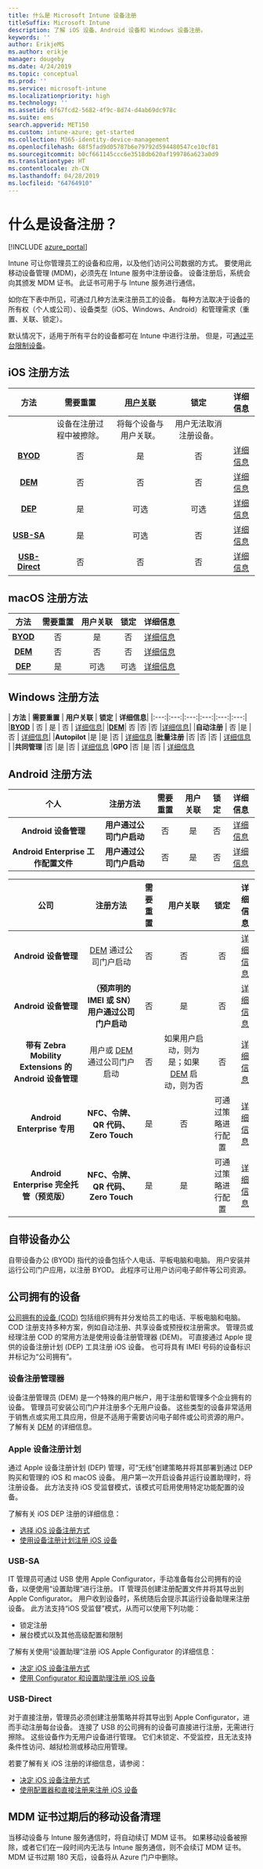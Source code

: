 ```yaml
---
title: 什么是 Microsoft Intune 设备注册
titleSuffix: Microsoft Intune
description: 了解 iOS 设备、Android 设备和 Windows 设备注册。
keywords: ''
author: ErikjeMS
ms.author: erikje
manager: dougeby
ms.date: 4/24/2019
ms.topic: conceptual
ms.prod: ''
ms.service: microsoft-intune
ms.localizationpriority: high
ms.technology: ''
ms.assetid: 6f67fcd2-5682-4f9c-8d74-d4ab69dc978c
ms.suite: ems
search.appverid: MET150
ms.custom: intune-azure; get-started
ms.collection: M365-identity-device-management
ms.openlocfilehash: 68f5fad9d05787b6e79792d594480547ce10cf81
ms.sourcegitcommit: b0cf661145ccc6e3518db620af199786a623a0d9
ms.translationtype: HT
ms.contentlocale: zh-CN
ms.lasthandoff: 04/28/2019
ms.locfileid: "64764910"
---
```

# <a name="what-is-device-enrollment"></a>什么是设备注册？
[!INCLUDE [azure_portal](./includes/azure_portal.md)]

Intune 可让你管理员工的设备和应用，以及他们访问公司数据的方式。 要使用此移动设备管理 (MDM)，必须先在 Intune 服务中注册设备。 设备注册后，系统会向其颁发 MDM 证书。 此证书可用于与 Intune 服务进行通信。

如你在下表中所见，可通过几种方法来注册员工的设备。 每种方法取决于设备的所有权（个人或公司）、设备类型（iOS、Windows、Android）和管理需求（重置、关联、锁定）。

默认情况下，适用于所有平台的设备都可在 Intune 中进行注册。 但是，可[通过平台限制设备](enrollment-restrictions-set.md#set-device-type-restrictions)。

## <a name="ios-enrollment-methods"></a>iOS 注册方法

| **方法** |  **需要重置** |    [**用户关联**](device-enrollment-program-enroll-ios.md#create-an-apple-enrollment-profile) |   **锁定** | **详细信息** |
|:---:|:---:|:---:|:---:|:---:|
| | 设备在注册过程中被擦除。 |  将每个设备与用户关联。| 用户无法取消注册设备。  | |
|**[BYOD](#bring-your-own-device)** | 否|   是 |   否 | [详细信息](./apple-mdm-push-certificate-get.md)|
|**[DEM](#device-enrollment-manager)**| 否 |否 |否  | [详细信息](./device-enrollment-program-enroll-ios.md)|
|**[DEP](#apple-device-enrollment-program)**|   是 |   可选 |  可选|[详细信息](./device-enrollment-program-enroll-ios.md)|
|**[USB-SA](#usb-sa)**| 是 |   可选 |  否| [详细信息](./apple-configurator-setup-assistant-enroll-ios.md)|
|**[USB-Direct](#usb-direct)**| 否 |    否  | 否|[详细信息](./apple-configurator-direct-enroll-ios.md)|

## <a name="macos-enrollment-methods"></a>macOS 注册方法
| **方法** |  **需要重置** |  **用户关联** | **锁定** | **详细信息**|
|:---:|:---:|:---:|:---:|:---:|
|**[BYOD](#bring-your-own-device)** | 否| 是 | 否 | [详细信息](./macos-enroll.md)|
|**[DEM](#device-enrollment-manager)**| 否 |否 |否  | [详细信息](./device-enrollment-manager-enroll.md)|
|**[DEP](#apple-device-enrollment-program)**|   是 |   可选 |  可选|[详细信息](./device-enrollment-program-enroll-macos.md)|


## <a name="windows-enrollment-methods"></a>Windows 注册方法

| **方法** |  **需要重置** |    **用户关联**   |   **锁定** | **详细信息**|
|:---:|:---:|:---:|:---:|:---:|:---:|
|**[BYOD](#bring-your-own-device)** | 否 |  是 |   否 | [详细信息](windows-enroll.md)|
|**[DEM](#device-enrollment-manager)**| 否 |否 |否  |[详细信息](device-enrollment-manager-enroll.md)|
|**自动注册** | 否 |是 |否 | [详细信息](./windows-enroll.md#enable-windows-10-automatic-enrollment)|
|**Autopilot** |是 |是 |否 | [详细信息](enrollment-autopilot.md)
|**批量注册** |否 |否 |否 | [详细信息](./windows-bulk-enroll.md) |
|**共同管理** |否 |是 |否 | [详细信息](https://docs.microsoft.com/sccm/core/clients/manage/co-management-overview)
|**GPO** |否 |是 |否 | [详细信息](https://docs.microsoft.com/windows/client-management/mdm/enroll-a-windows-10-device-automatically-using-group-policy)


## <a name="android-enrollment-methods"></a>Android 注册方法

| 个人 | **注册方法** | **需要重置** | **用户关联** | **锁定** | **详细信息**|
|:---:|:---:|:---:|:---:|:---:|:---:|
|**Android 设备管理**|**用户通过公司门户启动** | 否 | 是 | 否 | [详细信息](https://docs.microsoft.com/intune-user-help/enroll-device-android-company-portal)|
|**Android Enterprise 工作配置文件**|**用户通过公司门户启动**| 否 | 是 | 否 | [详细信息](./android-work-profile-enroll.md)|


| **公司** | **注册方法** | **需要重置** | **用户关联** | **锁定** | **详细信息**|
|:---:|:---:|:---:|:---:|:---:|:---:|
|**Android 设备管理**|[DEM](#device-enrollment-manager) 通过公司门户启动| 否 | 否 | 否 |[详细信息](./device-enrollment-manager-enroll.md)|
|**Android 设备管理**|**（预声明的 IMEI 或 SN）用户通过公司门户启动**| 否 | 是 | 否 | [详细信息](./corporate-identifiers-add.md)|
|**带有 Zebra Mobility Extensions 的 Android 设备管理**|用户或 [DEM](#device-enrollment-manager) 通过公司门户启动| 否 | 如果用户启动，则为是；如果 [DEM](#device-enrollment-manager) 启动，则为否 | 否 | [详细信息](./android-zebra-mx-overview.md)|
|**Android Enterprise 专用**|**NFC、令牌、QR 代码、Zero Touch**| 是 | 否 | 可通过策略进行配置 | [详细信息](./android-kiosk-enroll.md)|
|**Android Enterprise 完全托管（预览版）**|**NFC、令牌、QR 代码、Zero Touch**| 是 | 是 | 可通过策略进行配置 | [详细信息](./android-dedicated-devices-fully-managed-enroll.md)|


## <a name="bring-your-own-device"></a>自带设备办公
自带设备办公 (BYOD) 指代的设备包括个人电话、平板电脑和电脑。 用户安装并运行公司门户应用，以注册 BYOD。 此程序可让用户访问电子邮件等公司资源。

## <a name="corporate-owned-device"></a>公司拥有的设备
[公司拥有的设备 (COD)](corporate-identifiers-add.md) 包括组织拥有并分发给员工的电话、平板电脑和电脑。 COD 注册支持多种方案，例如自动注册、共享设备或预授权注册需求。 管理员或经理注册 COD 的常用方法是使用设备注册管理器 (DEM)。 可直接通过 Apple 提供的设备注册计划 (DEP) 工具注册 iOS 设备。 也可将具有 IMEI 号码的设备标识并标记为“公司拥有”。

### <a name="device-enrollment-manager"></a>设备注册管理器
设备注册管理员 (DEM) 是一个特殊的用户帐户，用于注册和管理多个企业拥有的设备。 管理员可安装公司门户并注册多个无用户设备。 这些类型的设备非常适用于销售点或实用工具应用，但是不适用于需要访问电子邮件或公司资源的用户。 了解有关 [DEM](./device-enrollment-manager-enroll.md) 的详细信息。 

### <a name="apple-device-enrollment-program"></a>Apple 设备注册计划
通过 Apple 设备注册计划 (DEP) 管理，可“无线”创建策略并将其部署到通过 DEP 购买和管理的 iOS 和 macOS 设备。 用户第一次开启设备并运行设置助理时，将注册设备。 此方法支持 iOS 受监督模式，该模式可启用使用特定功能配置的设备。

了解有关 iOS DEP 注册的详细信息：

- [选择 iOS 设备注册方式](ios-enroll.md)
- [使用设备注册计划注册 iOS 设备](https://docs.microsoft.com/intune/device-restrictions-ios#device-enrollment-program)

### <a name="usb-sa"></a>USB-SA
IT 管理员可通过 USB 使用 Apple Configurator，手动准备每台公司拥有的设备，以便使用“设置助理”进行注册。 IT 管理员创建注册配置文件并将其导出到 Apple Configurator。 用户收到设备时，系统随后会提示其运行设备助理来注册设备。 此方法支持“iOS 受监督”模式，从而可以使用下列功能：
  - 锁定注册
  - 展台模式以及其他高级配置和限制

了解有关使用“设置助理”注册 iOS Apple Configurator 的详细信息：

- [决定 iOS 设备注册方式](enrollment-method-choose-ios.md)
- [使用 Configurator 和设置助理注册 iOS 设备](apple-configurator-setup-assistant-enroll-ios.md)

### <a name="usb-direct"></a>USB-Direct
对于直接注册，管理员必须创建注册策略并将其导出到 Apple Configurator，进而手动注册每台设备。 连接了 USB 的公司拥有的设备可直接进行注册，无需进行擦除。 这些设备作为无用户设备进行管理。 它们未锁定、不受监控，且无法支持条件性访问、越狱检测或移动应用管理。

若要了解有关 iOS 注册的详细信息，请参阅：

- [决定 iOS 设备注册方式](enrollment-method-choose-ios.md)
- [使用配置器和直接注册来注册 iOS 设备](apple-configurator-direct-enroll-ios.md)

## <a name="mobile-device-cleanup-after-mdm-certificate-expiration"></a>MDM 证书过期后的移动设备清理

当移动设备与 Intune 服务通信时，将自动续订 MDM 证书。 如果移动设备被擦除，或者它们在一段时间内无法与 Intune 服务通信，则不会续订 MDM 证书。 MDM 证书过期 180 天后，设备将从 Azure 门户中删除。
